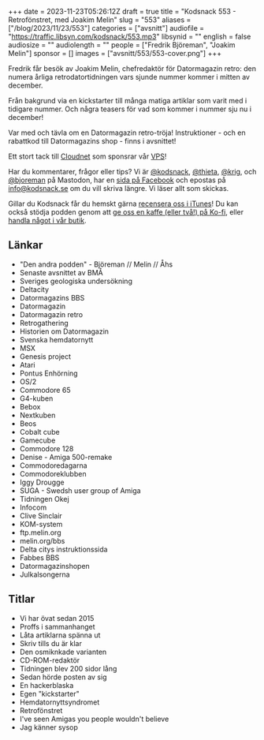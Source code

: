 +++
date = 2023-11-23T05:26:12Z
draft = true
title = "Kodsnack 553 - Retrofönstret, med Joakim Melin"
slug = "553"
aliases = ["/blog/2023/11/23/553"]
categories = ["avsnitt"]
audiofile = "https://traffic.libsyn.com/kodsnack/553.mp3"
libsynid = ""
english = false
audiosize = ""
audiolength = ""
people = ["Fredrik Björeman", "Joakim Melin"]
sponsor = []
images = ["avsnitt/553/553-cover.png"]
+++

Fredrik får besök av Joakim Melin, chefredaktör för Datormagazin retro: den numera årliga retrodatortidningen vars sjunde nummer kommer i mitten av december.

Från bakgrund via en kickstarter till många matiga artiklar som varit med i tidigare nummer. Och några teasers för vad som kommer i nummer sju nu i december!

Var med och tävla om en Datormagazin retro-tröja! Instruktioner - och en rabattkod till Datormagazins shop - finns i avsnittet!

Ett stort tack till [Cloudnet](https://www.cloudnet.se) som sponsrar vår [VPS](https://en.wikipedia.org/wiki/Virtual_private_server)!

Har du kommentarer, frågor eller tips? Vi är [@kodsnack](https://social.podsnack.se/@kodsnack), [@thieta](https://6510.nu/@thieta), [@krig](https://6510.nu/@krig), och [@bjoreman](https://toot.cafe/@bjoreman) på Mastodon, har en [sida på Facebook](https://www.facebook.com/) och epostas på [info@kodsnack.se](mailto:info@kodsnack.se) om du vill skriva längre. Vi läser allt som skickas.

Gillar du Kodsnack får du hemskt gärna [recensera oss i iTunes](https://itunes.apple.com/se/podcast/kodsnack/id561631498?l=en)! Du kan också stödja podden genom att <a href="https://ko-fi.com/kodsnack" rel="payment">ge oss en kaffe (eller två!) på Ko-fi</a>, eller [handla något i vår butik](https://shop.spreadshirt.se/kodsnack/).

## Länkar ##
* "Den andra podden" - Björeman // Melin // Åhs
* Senaste avsnittet av BMÅ
* Sveriges geologiska undersökning
* Deltacity
* Datormagazins BBS
* Datormagazin
* Datormagazin retro
* Retrogathering
* Historien om Datormagazin
* Svenska hemdatornytt
* MSX
* Genesis project
* Atari
* Pontus Enhörning
* OS/2
* Commodore 65
* G4-kuben
* Bebox
* Nextkuben
* Beos
* Cobalt cube
* Gamecube
* Commodore 128
* Denise - Amiga 500-remake
* Commodoredagarna
* Commodoreklubben
* Iggy Drougge
* SUGA - Swedsh user group of Amiga
* Tidningen Okej
* Infocom
* Clive Sinclair
* KOM-system
* ftp.melin.org
* melin.org/bbs
* Delta citys instruktionssida
* Fabbes BBS
* Datormagazinshopen
* Julkalsongerna

## Titlar ##
* Vi har övat sedan 2015
* Proffs i sammanhanget
* Låta artiklarna spänna ut
* Skriv tills du är klar
* Den osmiknkade varianten
* CD-ROM-redaktör
* Tidningen blev 200 sidor lång
* Sedan hörde posten av sig
* En hackerblaska
* Egen "kickstarter"
* Hemdatornyttsyndromet
* Retrofönstret
* I've seen Amigas you people wouldn't believe
* Jag känner sysop